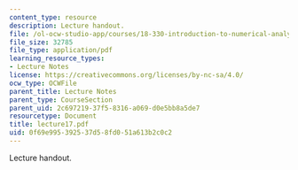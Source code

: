 ```yaml
---
content_type: resource
description: Lecture handout.
file: /ol-ocw-studio-app/courses/18-330-introduction-to-numerical-analysis-spring-2004/0f69e995392537d58fd051a613b2c0c2_lecture17.pdf
file_size: 32785
file_type: application/pdf
learning_resource_types:
- Lecture Notes
license: https://creativecommons.org/licenses/by-nc-sa/4.0/
ocw_type: OCWFile
parent_title: Lecture Notes
parent_type: CourseSection
parent_uid: 2c697219-37f5-8316-a069-d0e5bb8a5de7
resourcetype: Document
title: lecture17.pdf
uid: 0f69e995-3925-37d5-8fd0-51a613b2c0c2
---
```

Lecture handout.